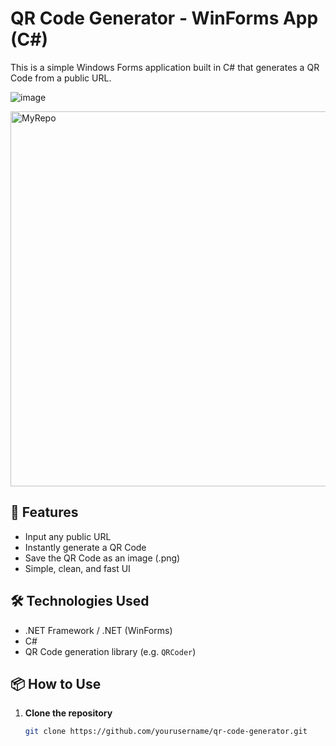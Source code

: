 # QR Code Generator - WinForms App (C#)

This is a simple Windows Forms application built in C# that generates a QR Code from a public URL.


![image](https://github.com/user-attachments/assets/c2082ed3-7412-429d-8330-c57da5f15c00)

<img width="600" height="600" alt="MyRepo" src="https://github.com/user-attachments/assets/3e121382-1a54-4e19-beb3-c3d18dff30b4" />

## 🚀 Features

- Input any public URL
- Instantly generate a QR Code
- Save the QR Code as an image (.png)
- Simple, clean, and fast UI

## 🛠️ Technologies Used

- .NET Framework / .NET (WinForms)
- C#
- QR Code generation library (e.g. `QRCoder`)

## 📦 How to Use

1. **Clone the repository**
   ```bash
   git clone https://github.com/yourusername/qr-code-generator.git
